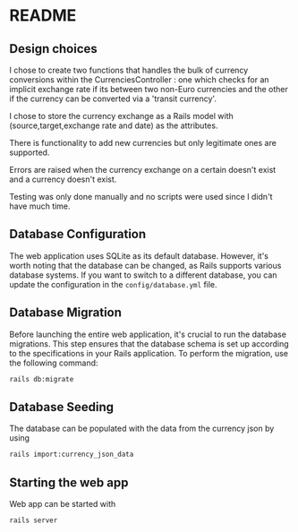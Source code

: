 # README
## Design choices

I chose to create two functions that handles the bulk of currency conversions within the CurrenciesController : one which checks for an implicit exchange rate if its between two non-Euro currencies and the other if the currency can be converted via a 'transit currency'.

I chose to store the currency exchange as a Rails model with (source,target,exchange rate and date) as the attributes. 

There is functionality to add new currencies but only legitimate ones are supported.

Errors are raised when the currency exchange on a certain doesn't exist and a currency doesn't exist.

Testing was only done manually and no scripts were used since I didn't have much time.

## Database Configuration

The web application uses SQLite as its default database. However, it's worth noting that the database can be changed, as Rails supports various database systems. If you want to switch to a different database, you can update the configuration in the `config/database.yml` file.

## Database Migration

Before launching the entire web application, it's crucial to run the database migrations. This step ensures that the database schema is set up according to the specifications in your Rails application. To perform the migration, use the following command:

```bash
rails db:migrate
```

## Database Seeding

The database can be populated with the data from the currency json by using

```bash
rails import:currency_json_data
```

## Starting the web app

Web app can be started with

```bash
rails server 
```
